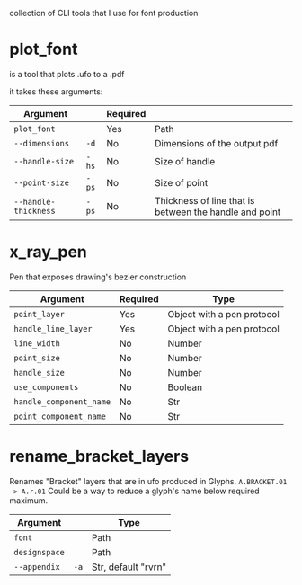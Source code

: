 collection of CLI tools that I use for font production

# plot_font
is a tool that plots .ufo to a .pdf

it takes these arguments:

Argument | | Required | | 
--- | --- | --- | ---
`plot_font` |  | Yes | Path
`--dimensions` | `-d` | No | Dimensions of the output pdf
`--handle-size` | `-hs` | No | Size of handle
`--point-size` | `-ps` | No | Size of point
`--handle-thickness` | `-ps` | No | Thickness of line that is between the handle and point

# x_ray_pen
Pen that exposes drawing's bezier construction 

Argument                | Required  | Type
---                     | ---       | --- 
`point_layer`           | Yes       | Object with a pen protocol
`handle_line_layer`     | Yes       | Object with a pen protocol 
`line_width`            | No        | Number 
`point_size`            | No        | Number 
`handle_size`           | No        | Number 
`use_components`        | No        | Boolean
`handle_component_name` | No        | Str
`point_component_name`  | No        | Str

# rename_bracket_layers
Renames "Bracket" layers that are in ufo produced in Glyphs.
```A.BRACKET.01 -> A.r.01``` Could be a way to reduce a glyph's name below required maximum. 

Argument 			| 				| Type
--- 				| --- 			| --- 
`font`           	|       		| Path
`designspace`		|        		| Path
`--appendix`		| `-a`  		| Str, default "rvrn"